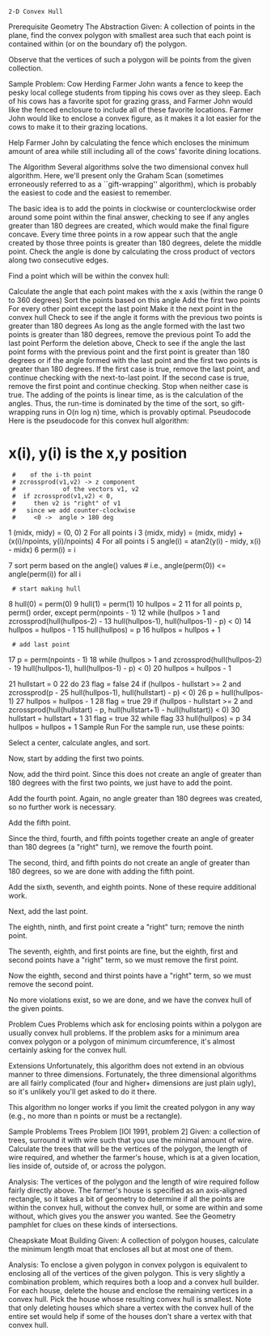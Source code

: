 	2-D Convex Hull
Prerequisite
Geometry
The Abstraction
Given: A collection of points in the plane, find the convex polygon with smallest area such that each point is contained within (or on the boundary of) the polygon.

Observe that the vertices of such a polygon will be points from the given collection.


Sample Problem: Cow Herding
Farmer John wants a fence to keep the pesky local college students from tipping his cows over as they sleep. Each of his cows has a favorite spot for grazing grass, and Farmer John would like the fenced enclosure to include all of these favorite locations. Farmer John would like to enclose a convex figure, as it makes it a lot easier for the cows to make it to their grazing locations.

Help Farmer John by calculating the fence which encloses the minimum amount of area while still including all of the cows' favorite dining locations.

The Algorithm
Several algorithms solve the two dimensional convex hull algorithm. Here, we'll present only the Graham Scan (sometimes erroneously referred to as a ``gift-wrapping'' algorithm), which is probably the easiest to code and the easiest to remember.

The basic idea is to add the points in clockwise or counterclockwise order around some point within the final answer, checking to see if any angles greater than 180 degrees are created, which would make the final figure concave. Every time three points in a row appear such that the angle created by those three points is greater than 180 degrees, delete the middle point. Check the angle is done by calculating the cross product of vectors along two consecutive edges.







Find a point which will be within the convex hull:

Calculate the angle that each point makes with the x axis (within the range 0 to 360 degrees)
Sort the points based on this angle
Add the first two points
For every other point except the last point
Make it the next point in the convex hull
Check to see if the angle it forms with the previous two points is greater than 180 degrees
As long as the angle formed with the last two points is greater than 180 degrees, remove the previous point
To add the last point
Perform the deletion above,
Check to see if the angle the last point forms with the previous point and the first point is greater than 180 degrees or if the angle formed with the last point and the first two points is greater than 180 degrees.
If the first case is true, remove the last point, and continue checking with the next-to-last point.
If the second case is true, remove the first point and continue checking.
Stop when neither case is true.
The adding of the points is linear time, as is the calculation of the angles. Thus, the run-time is dominated by the time of the sort, so gift-wrapping runs in O(n log n) time, which is provably optimal.
Pseudocode
Here is the pseudocode for this convex hull algorithm:

 # x(i), y(i) is the x,y position 
     #    of the i-th point
     # zcrossprod(v1,v2) -> z component
     #             of the vectors v1, v2
     #  if zcrossprod(v1,v2) < 0,
     #     then v2 is "right" of v1
     #   since we add counter-clockwise
     #     <0 ->  angle > 180 deg
 1   (midx, midy) = (0, 0)
 2   For all points i
 3     (midx, midy) = (midx, midy) +
            (x(i)/npoints, y(i)/npoints)
 4   For all points i
 5     angle(i) = atan2(y(i) - midy,
                         x(i) - midx)
 6     perm(i) = i 

 7   sort perm based on the angle() values 
     # i.e., angle(perm(0)) <=
              angle(perm(i)) for all i 

     # start making hull
 8   hull(0) = perm(0)
 9   hull(1) = perm(1)
10   hullpos = 2
11   for all points p, perm() order,
                except perm(npoints - 1)
12     while (hullpos > 1 and
          zcrossprod(hull(hullpos-2) -
13        hull(hullpos-1),
          hull(hullpos-1) - p) < 0) 
14           hullpos = hullpos - 1
15       hull(hullpos) = p
16       hullpos = hullpos + 1

     # add last point
17   p = perm(npoints - 1)
18   while (hullpos > 1 and
          zcrossprod(hull(hullpos-2) -
19        hull(hullpos-1),
          hull(hullpos-1) - p) < 0) 
20     hullpos = hullpos - 1 

21   hullstart = 0
22   do
23     flag = false
24     if (hullpos - hullstart >= 2 and
            zcrossprod(p -
25          hull(hullpos-1),
            hull(hullstart) - p) < 0)
26       p = hull(hullpos-1)
27       hullpos = hullpos - 1
28       flag = true
29     if (hullpos - hullstart >= 2 and
           zcrossprod(hull(hullstart) - p,
           hull(hullstart+1) -
           hull(hullstart)) < 0)
30        hullstart = hullstart + 1
31        flag = true
32   while flag
33   hull(hullpos) = p
34   hullpos = hullpos + 1
Sample Run
For the sample run, use these points:


Select a center, calculate angles, and sort.

Now, start by adding the first two points.


Now, add the third point. Since this does not create an angle of greater than 180 degrees with the first two points, we just have to add the point.


Add the fourth point. Again, no angle greater than 180 degrees was created, so no further work is necessary.


Add the fifth point.


Since the third, fourth, and fifth points together create an angle of greater than 180 degrees (a "right" turn), we remove the fourth point.


The second, third, and fifth points do not create an angle of greater than 180 degrees, so we are done with adding the fifth point.

Add the sixth, seventh, and eighth points. None of these require additional work.


Next, add the last point.


The eighth, ninth, and first point create a "right" turn; remove the ninth point.


The seventh, eighth, and first points are fine, but the eighth, first and second points have a "right" term, so we must remove the first point.


Now the eighth, second and thirst points have a "right" term, so we must remove the second point.


No more violations exist, so we are done, and we have the convex hull of the given points.

Problem Cues
Problems which ask for enclosing points within a polygon are usually convex hull problems. If the problem asks for a minimum area convex polygon or a polygon of minimum circumference, it's almost certainly asking for the convex hull.

Extensions
Unfortunately, this algorithm does not extend in an obvious manner to three dimensions. Fortunately, the three dimensional algorithms are all fairly complicated (four and higher+ dimensions are just plain ugly), so it's unlikely you'll get asked to do it there.

This algorithm no longer works if you limit the created polygon in any way (e.g., no more than n points or must be a rectangle).

Sample Problems
Trees Problem [IOI 1991, problem 2]
Given: a collection of trees, surround it with wire such that you use the minimal amount of wire. Calculate the trees that will be the vertices of the polygon, the length of wire required, and whether the farmer's house, which is at a given location, lies inside of, outside of, or across the polygon.

Analysis: The vertices of the polygon and the length of wire required follow fairly directly above. The farmer's house is specified as an axis-aligned rectangle, so it takes a bit of geometry to determine if all the points are within the convex hull, without the convex hull, or some are within and some without, which gives you the answer you wanted. See the Geometry pamphlet for clues on these kinds of intersections.

Cheapskate Moat Building
Given: A collection of polygon houses, calculate the minimum length moat that encloses all but at most one of them.

Analysis: To enclose a given polygon in convex polygon is equivalent to enclosing all of the vertices of the given polygon. This is very slightly a combination problem, which requires both a loop and a convex hull builder. For each house, delete the house and enclose the remaining vertices in a convex hull. Pick the house whose resulting convex hull is smallest. Note that only deleting houses which share a vertex with the convex hull of the entire set would help if some of the houses don't share a vertex with that convex hull.